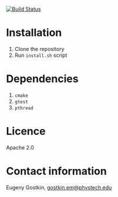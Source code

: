 [![Build Status](https://travis-ci.org/gostkin/deque.svg?branch=master)](https://travis-ci.org/gostkin/deque)
# Installation

1. Clone the repository
2. Run `install.sh` script

# Dependencies
1. `cmake`
2. `gtest`
3. `pthread`

# Licence
Apache 2.0

# Contact information
Eugeny Gostkin, gostkin.em@phystech.edu
